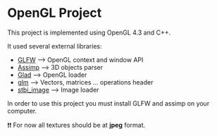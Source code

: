 # OpenGL Project

This project is implemented using OpenGL 4.3 and C++.

It used several external libraries:
- [GLFW](https://www.glfw.org/) --> OpenGL context and window API
- [Assimp](https://www.assimp.org/) --> 3D objects parser
- [Glad](https://github.com/Dav1dde/glad) --> OpenGL loader
- [glm](https://glm.g-truc.net/0.9.2/api/index.html) --> Vectors, matrices ... operations header
- [stbi_image](https://github.com/nothings/stb) --> Image loader

In order to use this project you must install GLFW and assimp on your computer.

:exclamation::exclamation: For now all textures should be at **jpeg** format.

